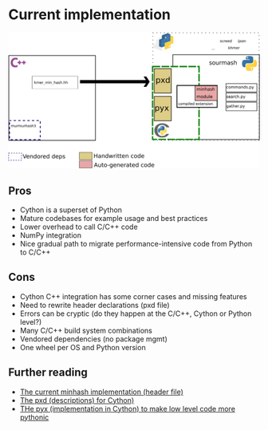 # Current implementation

[![](poster/figures/arch_cpp.png)](poster/figures/arch_cpp.svg)

## Pros

- Cython is a superset of Python
- Mature codebases for example usage and best practices
- Lower overhead to call C/C++ code
- NumPy integration
- Nice gradual path to migrate performance-intensive code from Python  to C/C++

## Cons

- Cython C++ integration has some corner cases and missing features
- Need to rewrite header declarations (pxd file)
- Errors can be cryptic (do they happen at the C/C++, Cython or Python level?)
- Many C/C++ build system combinations
- Vendored dependencies (no package mgmt)
- One wheel per OS and Python version

## Further reading

- [The current minhash implementation (header file)][1]
- [The pxd (descriptions) for Cython)][2]
- [THe pyx (implementation in Cython) to make low level code more pythonic][3]

[1]: https://github.com/dib-lab/sourmash/blob/ab67c0bd9bbc12aa4bb4bc90533042d74ced914b/sourmash/kmer_min_hash.hh
[2]: https://github.com/dib-lab/sourmash/blob/ab67c0bd9bbc12aa4bb4bc90533042d74ced914b/sourmash/_minhash.pxd
[3]: https://github.com/dib-lab/sourmash/blob/ab67c0bd9bbc12aa4bb4bc90533042d74ced914b/sourmash/_minhash.pyx
